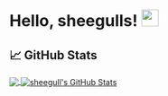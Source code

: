 # Hello, sheegulls! <img src="https://raw.githubusercontent.com/sheegulls/sheegulls/master/wave.gif" width="30px" height="30px" />

## &#x1f4c8; GitHub Stats

<a href="https://github.com/sheegulls/sheegulls">
  <img align="center" src="https://github-readme-stats.vercel.app/api/top-langs/?username=sheegulls&hide=java,html,tex&title_color=ffffff&text_color=c9cacc&icon_color=2bbc8a&bg_color=1d1f21&langs_count=3" />
</a>
<a href="https://github.com/sheegulls/sheegulls">
  <img align="center" src="https://github-readme-stats.vercel.app/api?username=sheegulls&show_icons=true&line_height=27&count_private=true&title_color=ffffff&text_color=c9cacc&icon_color=2bbc8a&bg_color=1d1f21" alt="sheegull's GitHub Stats" />
</a>
